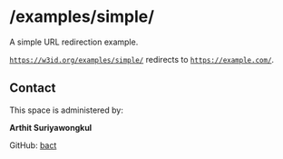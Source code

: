 # /examples/simple/

A simple URL redirection example.

[`https://w3id.org/examples/simple/`](https://w3id.org/examples/simple/) redirects to [`https://example.com/`](https://example.com/).

## Contact
This space is administered by:  

**Arthit Suriyawongkul**

GitHub: [bact](https://github.com/bact)
